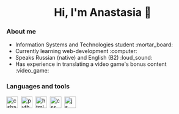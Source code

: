 <div>
<h1 align="center">Hi, I'm Anastasia 👋</h1>
  
### About me
<ul>
  <li>Information Systems and Technologies student :mortar_board:</li>
  <li>Currently learning web-development :computer:</li>
  <li>Speaks Russian (native) and English (B2) :loud_sound:	</li>
  <li>Has experience in translating a video game's bonus content :video_game:</li>
</ul>
</div>

### Languages and tools
<img src="https://cdn.jsdelivr.net/gh/devicons/devicon/icons/csharp/csharp-original.svg" title="csharp" width="30px" height="30px"/>&nbsp;
<img src="https://cdn.jsdelivr.net/gh/devicons/devicon/icons/python/python-original.svg" title="python" width="30px" height="30px"/>&nbsp; 
<img src="https://cdn.jsdelivr.net/gh/devicons/devicon/icons/html5/html5-original.svg" title="html" width="30px" height="30px"/>&nbsp;
<img src="https://cdn.jsdelivr.net/gh/devicons/devicon/icons/css3/css3-original.svg" title="css" width="30px" height="30px"/>&nbsp;
<img src="https://cdn.jsdelivr.net/gh/devicons/devicon/icons/javascript/javascript-original.svg" title="js" width="30px" height="30px"/>&nbsp;
          
